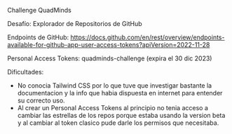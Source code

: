 Challenge QuadMinds

Desafío: Explorador de Repositorios de GitHub

Endpoints de GitHub:
https://docs.github.com/en/rest/overview/endpoints-available-for-github-app-user-access-tokens?apiVersion=2022-11-28

Personal Access Tokens: quadminds-challenge (expira el 30 dic 2023)




Dificultades:
- No conocia Tailwind CSS por lo que tuve que investigar bastante la documentacion y la info que habia dispuesta en internet para entender su correcto uso.
- Al crear un Personal Access Tokens al principio no tenia acceso a cambiar las estrellas de los repos porque estaba usando la version beta y al cambiar al token clasico pude darle los permisos que necesitaba.


